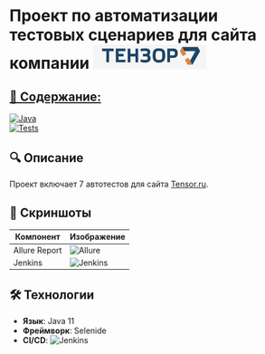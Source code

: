 # Проект по автоматизации тестовых сценариев для сайта компании <a href="https://tensor.ru"> <img src="images/logo_tensor.png" width="200" >

## 📔 Содержание:

[![Java](https://img.shields.io/badge/Java-11-red?logo=openjdk)](https://java.com)  
[![Tests](https://img.shields.io/badge/Tests-7_passed-green)](https://github.com/ваш-репозиторий)  

## 🔍 Описание  
Проект включает 7 автотестов для сайта [Tensor.ru](https://tensor.ru).  

## 📸 Скриншоты  
| Компонент       | Изображение                  |  
|----------------|-----------------------------|  
| Allure Report  | ![Allure](images/allure.png) |  
| Jenkins        | ![Jenkins](images/jenkins.png) |  

## 🛠 Технологии  
- **Язык**: Java 11  
- **Фреймворк**: Selenide  
- **CI/CD**: ![Jenkins](https://img.shields.io/badge/Jenkins-D24939?logo=jenkins)  
